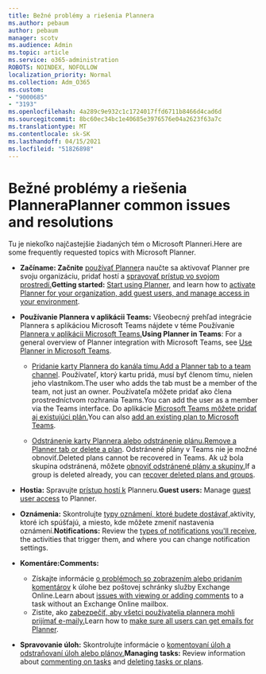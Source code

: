 ```yaml
---
title: Bežné problémy a riešenia Plannera
ms.author: pebaum
author: pebaum
manager: scotv
ms.audience: Admin
ms.topic: article
ms.service: o365-administration
ROBOTS: NOINDEX, NOFOLLOW
localization_priority: Normal
ms.collection: Adm_O365
ms.custom:
- "9000685"
- "3193"
ms.openlocfilehash: 4a289c9e932c1c1724017ffd6711b8466d4cad6d
ms.sourcegitcommit: 8bc60ec34bc1e40685e3976576e04a2623f63a7c
ms.translationtype: MT
ms.contentlocale: sk-SK
ms.lasthandoff: 04/15/2021
ms.locfileid: "51826898"
---
```

# <a name="planner-common-issues-and-resolutions"></a><span data-ttu-id="535a1-102">Bežné problémy a riešenia Plannera</span><span class="sxs-lookup"><span data-stu-id="535a1-102">Planner common issues and resolutions</span></span>

<span data-ttu-id="535a1-103">Tu je niekoľko najčastejšie žiadaných tém o Microsoft Planneri.</span><span class="sxs-lookup"><span data-stu-id="535a1-103">Here are some frequently requested topics with Microsoft Planner.</span></span>
 
- <span data-ttu-id="535a1-104">**Začíname: Začnite** [používať Planner](https://support.office.com/article/microsoft-planner-help-4a9a13c6-3adf-4a60-a6fc-15c0b15e16fc)a naučte sa aktivovať Planner pre svoju organizáciu, pridať hostí a [spravovať prístup vo svojom prostredí.](https://docs.microsoft.com/office365/planner/planner-for-admins)</span><span class="sxs-lookup"><span data-stu-id="535a1-104">**Getting started:** [Start using Planner](https://support.office.com/article/microsoft-planner-help-4a9a13c6-3adf-4a60-a6fc-15c0b15e16fc), and learn how to [activate Planner for your organization, add guest users, and manage access in your environment](https://docs.microsoft.com/office365/planner/planner-for-admins).</span></span>

- <span data-ttu-id="535a1-105">**Používanie Plannera v aplikácii Teams:** Všeobecný prehľad integrácie Plannera s aplikáciou Microsoft Teams nájdete v téme Používanie [Plannera v aplikácii Microsoft Teams.](https://support.office.com/article/62798a9f-e8f7-4722-a700-27dd28a06ee0)</span><span class="sxs-lookup"><span data-stu-id="535a1-105">**Using Planner in Teams**: For a general overview of Planner integration with Microsoft Teams, see [Use Planner in Microsoft Teams](https://support.office.com/article/62798a9f-e8f7-4722-a700-27dd28a06ee0).</span></span>

     - <span data-ttu-id="535a1-106">[Pridanie karty Plannera do kanála tímu.](https://support.office.com/article/62798a9f-e8f7-4722-a700-27dd28a06ee0#bkmk_addaplannertabtoateamchannel)</span><span class="sxs-lookup"><span data-stu-id="535a1-106">[Add a Planner tab to a team channel](https://support.office.com/article/62798a9f-e8f7-4722-a700-27dd28a06ee0#bkmk_addaplannertabtoateamchannel).</span></span> <span data-ttu-id="535a1-107">Používateľ, ktorý kartu pridá, musí byť členom tímu, nielen jeho vlastníkom.</span><span class="sxs-lookup"><span data-stu-id="535a1-107">The user who adds the tab must be a member of the team, not just an owner.</span></span> <span data-ttu-id="535a1-108">Používateľa môžete pridať ako člena prostredníctvom rozhrania Teams.</span><span class="sxs-lookup"><span data-stu-id="535a1-108">You can add the user as a member via the Teams interface.</span></span> <span data-ttu-id="535a1-109">Do aplikácie [Microsoft Teams môžete pridať aj existujúci plán.](https://techcommunity.microsoft.com/t5/Planner-Blog/Bringing-a-Plan-into-Microsoft-Teams/ba-p/57463)</span><span class="sxs-lookup"><span data-stu-id="535a1-109">You can also [add an existing plan to Microsoft Teams](https://techcommunity.microsoft.com/t5/Planner-Blog/Bringing-a-Plan-into-Microsoft-Teams/ba-p/57463).</span></span>

    - <span data-ttu-id="535a1-110">[Odstránenie karty Plannera alebo odstránenie plánu.](https://support.office.com/article/62798a9f-e8f7-4722-a700-27dd28a06ee0#bkmk_removeaplannertabordeleteaplan)</span><span class="sxs-lookup"><span data-stu-id="535a1-110">[Remove a Planner tab or delete a plan](https://support.office.com/article/62798a9f-e8f7-4722-a700-27dd28a06ee0#bkmk_removeaplannertabordeleteaplan).</span></span> <span data-ttu-id="535a1-111">Odstránené plány v Teams nie je možné obnoviť.</span><span class="sxs-lookup"><span data-stu-id="535a1-111">Deleted plans cannot be recovered in Teams.</span></span> <span data-ttu-id="535a1-112">Ak už bola skupina odstránená, môžete [obnoviť odstránené plány a skupiny.](https://techcommunity.microsoft.com/t5/planner-blog/microsoft-planner-now-you-can-recover-deleted-plans-and-groups/ba-p/362242
)</span><span class="sxs-lookup"><span data-stu-id="535a1-112">If a group is deleted already, you can [recover deleted plans and groups](https://techcommunity.microsoft.com/t5/planner-blog/microsoft-planner-now-you-can-recover-deleted-plans-and-groups/ba-p/362242
).</span></span>
 
- <span data-ttu-id="535a1-113">**Hostia:** Spravujte [prístup hostí k](https://support.office.com/article/guest-access-in-microsoft-planner-cc5d7f96-dced-4da4-ab62-08c72d9759c6) Planneru.</span><span class="sxs-lookup"><span data-stu-id="535a1-113">**Guest users:** Manage [guest user access](https://support.office.com/article/guest-access-in-microsoft-planner-cc5d7f96-dced-4da4-ab62-08c72d9759c6) to Planner.</span></span>
 
- <span data-ttu-id="535a1-114">**Oznámenia:** Skontrolujte [typy oznámení, ktoré budete dostávať,](https://support.office.com/article/stay-on-top-of-tasks-and-plans-with-email-and-notifications-cce223d6-b0ae-43cf-a080-266e2414a859)aktivity, ktoré ich spúšťajú, a miesto, kde môžete zmeniť nastavenia oznámení.</span><span class="sxs-lookup"><span data-stu-id="535a1-114">**Notifications:** Review the [types of notifications you'll receive](https://support.office.com/article/stay-on-top-of-tasks-and-plans-with-email-and-notifications-cce223d6-b0ae-43cf-a080-266e2414a859), the activities that trigger them, and where you can change notification settings.</span></span>
 
- <span data-ttu-id="535a1-115">**Komentáre:**</span><span class="sxs-lookup"><span data-stu-id="535a1-115">**Comments:**</span></span> 
   - <span data-ttu-id="535a1-116">Získajte informácie [o problémoch so zobrazením alebo pridaním komentárov](https://docs.microsoft.com/office365/planner/planner-for-admins#can-people-in-my-organization-use-planner-if-they-dont-have-an-exchange-online-mailbox) k úlohe bez poštovej schránky služby Exchange Online.</span><span class="sxs-lookup"><span data-stu-id="535a1-116">Learn about [issues with viewing or adding comments](https://docs.microsoft.com/office365/planner/planner-for-admins#can-people-in-my-organization-use-planner-if-they-dont-have-an-exchange-online-mailbox) to a task without an Exchange Online mailbox.</span></span>
   - <span data-ttu-id="535a1-117">Zistite, ako [zabezpečiť, aby všetci používatelia plannera mohli prijímať e-maily.](https://docs.microsoft.com/office365/planner/planner-for-admins#how-do-i-make-sure-all-my-users-can-get-emails-forplanner)</span><span class="sxs-lookup"><span data-stu-id="535a1-117">Learn how to [make sure all users can get emails for Planner](https://docs.microsoft.com/office365/planner/planner-for-admins#how-do-i-make-sure-all-my-users-can-get-emails-forplanner).</span></span>

- <span data-ttu-id="535a1-118">**Spravovanie úloh:** Skontrolujte informácie o [komentovaní úloh a](https://support.office.com/article/comment-on-tasks-in-microsoft-planner-fd4aedde-7785-4cd0-96ee-122fbc9140e1) [odstraňovaní úloh alebo plánov.](https://support.office.com/article/delete-a-task-or-plan-39e10e78-13f0-446d-94cd-9e562648497a)</span><span class="sxs-lookup"><span data-stu-id="535a1-118">**Managing tasks:** Review information about [commenting on tasks](https://support.office.com/article/comment-on-tasks-in-microsoft-planner-fd4aedde-7785-4cd0-96ee-122fbc9140e1) and [deleting tasks or plans](https://support.office.com/article/delete-a-task-or-plan-39e10e78-13f0-446d-94cd-9e562648497a).</span></span>
